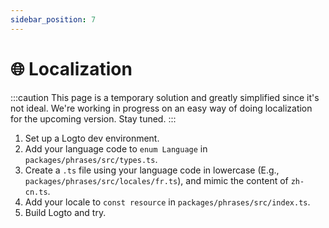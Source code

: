 ```yaml
---
sidebar_position: 7
---
```


# 🌐 Localization

:::caution
This page is a temporary solution and greatly simplified since it's not ideal. We're working in progress on an easy way of doing localization for the upcoming version. Stay tuned.
:::

1. Set up a Logto dev environment.
2. Add your language code to `enum Language` in `packages/phrases/src/types.ts`.
3. Create a `.ts` file using your language code in lowercase (E.g., `packages/phrases/src/locales/fr.ts`), and mimic the content of `zh-cn.ts`.
4. Add your locale to `const resource` in `packages/phrases/src/index.ts`.
5. Build Logto and try.
